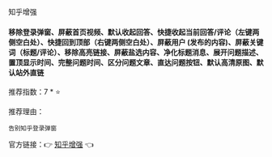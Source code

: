 知乎增强

#### 移除登录弹窗、屏蔽首页视频、默认收起回答、快捷收起当前回答/评论（左键两侧空白处）、快捷回到顶部（右键两侧空白处）、屏蔽用户 (发布的内容)、屏蔽关键词（标题/评论）、移除高亮链接、屏蔽盐选内容、净化标题消息、展开问题描述、置顶显示时间、完整问题时间、区分问题文章、直达问题按钮、默认高清原图、默认站外直链

推荐指数：7 * ⭐

推荐理由：

    告别知乎登录弹窗

官方链接：👉 [知乎增强](
https://greasyfork.org/zh-CN/scripts/419081-%E7%9F%A5%E4%B9%8E%E5%A2%9E%E5%BC%BA
) 👈


















